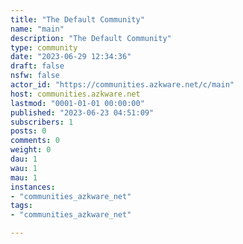```yaml
---
title: "The Default Community" 
name: "main"
description: "The Default Community"
type: community
date: "2023-06-29 12:34:36"
draft: false
nsfw: false
actor_id: "https://communities.azkware.net/c/main"
host: communities.azkware.net
lastmod: "0001-01-01 00:00:00"
published: "2023-06-23 04:51:09"
subscribers: 1
posts: 0
comments: 0
weight: 0
dau: 1
wau: 1
mau: 1
instances:
- "communities_azkware_net"
tags: 
- "communities_azkware_net"

---
```

